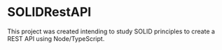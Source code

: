 # SOLIDRestAPI
This project was created intending to study SOLID principles to create a REST API using Node/TypeScript.
